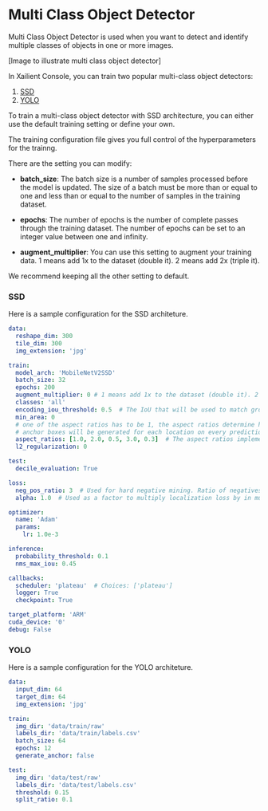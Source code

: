 # Multi Class Object Detector

Multi Class Object Detector is used when you want to detect and identify multiple classes of objects in one or more images.

[Image to illustrate multi class object detector]

In Xailient Console, you can train two popular multi-class object detectors:

1. [SSD](https://arxiv.org/abs/1512.02325)
2. [YOLO](https://arxiv.org/abs/1804.02767)

To train a multi-class object detector with SSD architecture, you can either use the default training setting or define your own.

The training configuration file gives you full control of the hyperparameters for the trainng.

There are the setting you can modify:

* __batch_size__: The batch size is a number of samples processed before the model is updated. The size of a batch must be more than or equal to one and less than or equal to the number of samples in the training dataset.

* __epochs__: The number of epochs is the number of complete passes through the training dataset.  The number of epochs can be set to an integer value between one and infinity.

* __augment_multiplier__: You can use this setting to augment your training data. 1 means add 1x to the dataset (double it). 2 means add 2x (triple it).

We recommend keeping all the other setting to default.

### SSD

Here is a sample configuration for the SSD architeture. 

``` yml
data:
  reshape_dim: 300
  tile_dim: 300
  img_extension: 'jpg'

train:
  model_arch: 'MobileNetV2SSD'
  batch_size: 32
  epochs: 200
  augment_multiplier: 0 # 1 means add 1x to the dataset (double it). 2 means add 2x (triple it).
  classes: 'all'
  encoding_iou_threshold: 0.5  # The IoU that will be used to match ground truth to priors when encoding
  min_area: 0
  # one of the aspect ratios has to be 1, the aspect ratios determine how many
  # anchor boxes will be generated for each location on every prediction feature map
  aspect_ratios: [1.0, 2.0, 0.5, 3.0, 0.3]  # The aspect ratios implemented in the original SSD paper.
  l2_regularization: 0

test:
  decile_evaluation: True

loss:
  neg_pos_ratio: 3  # Used for hard negative mining. Ratio of negatives to positives.
  alpha: 1.0  # Used as a factor to multiply localization loss by in multi-box loss.

optimizer:
  name: 'Adam'
  params:
    lr: 1.0e-3

inference:
  probability_threshold: 0.1
  nms_max_iou: 0.45

callbacks:
  scheduler: 'plateau'  # Choices: ['plateau']
  logger: True
  checkpoint: True

target_platform: 'ARM'
cuda_device: '0'
debug: False
```

### YOLO

Here is a sample configuration for the YOLO architeture. 

``` yml
data:
  input_dim: 64  
  target_dim: 64 
  img_extension: 'jpg'

train:
  img_dir: 'data/train/raw'
  labels_dir: 'data/train/labels.csv'
  batch_size: 64
  epochs: 12
  generate_anchor: false

test:
  img_dir: 'data/test/raw'
  labels_dir: 'data/test/labels.csv'
  threshold: 0.15 
  split_ratio: 0.1
```